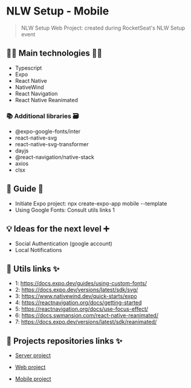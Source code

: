 # NLW Setup - Mobile

> NLW Setup Web Project: created during RocketSeat's NLW Setup event

## 👨‍💻 Main technologies 👩‍💻

- Typescript
- Expo
- React Native
- NativeWind
- React Navigation
- React Native Reanimated

### 📚 Additional libraries 🗃️

- @expo-google-fonts/inter
- react-native-svg
- react-native-svg-transformer
- dayjs
- @react-navigation/native-stack
- axios
- clsx

## 📃 Guide 📖

- Initiate Expo project: npx create-expo-app mobile --template
- Using Google Fonts: Consult utils links 1

## 💡 Ideas for the next level ➕

- Social Authentication (google account)
- Local Notifications

## 🔗 Utils links ✨

- 1: https://docs.expo.dev/guides/using-custom-fonts/
- 2: https://docs.expo.dev/versions/latest/sdk/svg/
- 3: https://www.nativewind.dev/quick-starts/expo
- 4: https://reactnavigation.org/docs/getting-started
- 5: https://reactnavigation.org/docs/use-focus-effect/
- 6: https://docs.swmansion.com/react-native-reanimated/
- 7: https://docs.expo.dev/versions/latest/sdk/reanimated/

## 🔗 Projects repositories links ✨

- [Server project](server)

- [Web project](web)

- [Mobile project](mobile)
